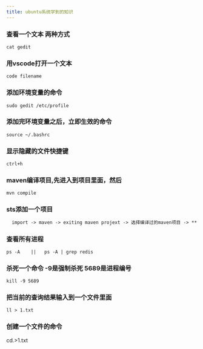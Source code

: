 ```yaml
---
title: ubuntu系统学到的知识
---
```


### 查看一个文本 两种方式
    cat gedit

### 用vscode打开一个文本
    code filename

### 添加环境变量的命令
    sudo gedit /etc/profile

### 添加完环境变量之后，立即生效的命令
    source ~/.bashrc

### 显示隐藏的文件快捷键
    ctrl+h

### maven编译项目,先进入到项目里面，然后
    mvn compile

### sts添加一个项目
```txt
  import -> maven -> exiting maven projext -> 选择编译过的maven项目 -> **变成ss
```
### 查看所有进程
    ps -A    ||   ps -A | grep redis

### 杀死一个命令 -9是强制杀死  5689是进程编号
    kill -9 5689

### 把当前的查询结果输入到一个文件里面
    ll > 1.txt

### 创建一个文件的命令
  cd.>1.txt
